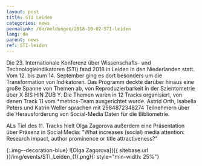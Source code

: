 ```yaml
---
layout: post
title: STI Leiden
categories: news
permalink: /de/meldungen/2018-10-02-STI-leiden
lang: de
parent: news
ref: STI-leiden
---
```

<!-- Start editing content here-->
Die 23. Internationale Konferenz über Wissenschafts- und Technologieindikatoren (STI) fand 2018 in Leiden in den Niederlanden statt. Vom 12. bis zum 14. September ging es dort besonders um die Transformation von Indikatoren. Das Programm deckte darüber hinaus eine große Spanne von Themen ab, von Reproduzierbarkeit in der Szientometrie über X BIS HIN ZUB Y. Die Themen waren in 12 Tracks organisiert, von denen Track 11 vom \*metrics-Team ausgerichtet wurde. Astrid Orth, Isabella Peters und Katrin Weller sprachen mit 2984872348274 Teilnehmern über die Herausforderung von Social-Media Daten für die Bibliometrie.

ALs Tiel des 11. Tracks hielt Olga Zagorova außerdem eine Präsentation über Präsenz in Social Media: "What increases (social) media attention: Research impact, author prominence or title attractiveness?"

{:.img--decoration-blue} ![Olga Zagorova]({{ sitebase.url }}/img/events/STI_Leiden_(1).png){: style="min-width: 25%"}
